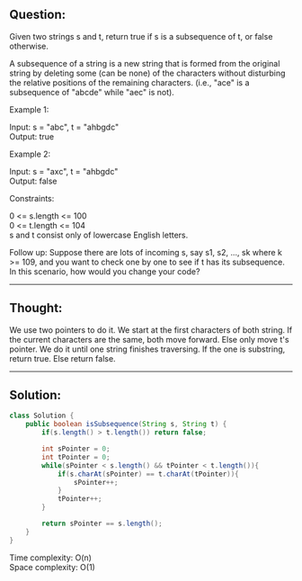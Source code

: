## Question:

Given two strings s and t, return true if s is a subsequence of t, or false otherwise.  

A subsequence of a string is a new string that is formed from the original string by deleting some (can be none) of the characters without disturbing the relative positions of the remaining characters. (i.e., "ace" is a subsequence of "abcde" while "aec" is not).  

Example 1:  

Input: s = "abc", t = "ahbgdc"  
Output: true  

Example 2:  

Input: s = "axc", t = "ahbgdc"  
Output: false
 
Constraints:  

0 <= s.length <= 100  
0 <= t.length <= 104  
s and t consist only of lowercase English letters.   

Follow up: Suppose there are lots of incoming s, say s1, s2, ..., sk where k >= 109, and you want to check one by one to see if t has its subsequence. In this scenario, how would you change your code?  

---
## Thought:
We use two pointers to do it. We start at the first characters of both string. If the current characters are the same, both move forward. Else only move t's pointer. 
We do it until one string finishes traversing. If the one is substring, return true. Else return false.

---
## Solution:
```Java
class Solution {
    public boolean isSubsequence(String s, String t) {
        if(s.length() > t.length()) return false;

        int sPointer = 0;
        int tPointer = 0;
        while(sPointer < s.length() && tPointer < t.length()){
            if(s.charAt(sPointer) == t.charAt(tPointer)){
                sPointer++;
            }
            tPointer++;
        }

        return sPointer == s.length();
    }
}
```
Time complexity: O(n)  
Space complexity: O(1)
